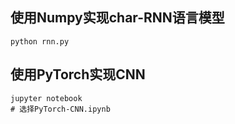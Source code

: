## 使用Numpy实现char-RNN语言模型

```
python rnn.py 
```

## 使用PyTorch实现CNN

```
jupyter notebook
# 选择PyTorch-CNN.ipynb
```
